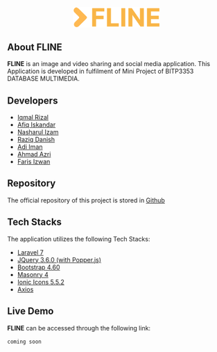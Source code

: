 
<p align="center"><img src="public\assets\images\logo\logo.png" width="200"></p>


## About FLINE
**FLINE** is an image and video sharing and social media application.
This Application is developed in fulfilment of Mini Project of BITP3353 DATABASE MULTIMEDIA.

## Developers
- [Iqmal Rizal](https://github.com/iqmalriz)
- [Afiq Iskandar](https://github.com/afiq101)
- [Nasharul Izam](https://github.com/ijmmni99)
- [Raziq Danish](https://github.com/ahmdraziq)
- [Adi Iman](https://github.com/adimixx)
- [Ahmad Azri](https://github.com/Azri99)
- [Faris Izwan](https://github.com/Faris37)

## Repository
The official repository of this project is stored in [Github](https://github.com/afiq101/fline)

## Tech Stacks
The application utilizes the following Tech Stacks: 
- [Laravel 7](https://laravel.com/docs/7.x)
- [JQuery 3.6.0 (with Popper.js)](https://jquery.com/)
- [Bootstrap 4.60](https://getbootstrap.com/docs/4.6/getting-started/introduction/)
- [Masonry 4](https://masonry.desandro.com/)
- [Ionic Icons 5.5.2](https://ionic.io/ionicons)
- [Axios](https://github.com/axios/axios)


## Live Demo
**FLINE** can be accessed through the following link:

```
coming soon
```
